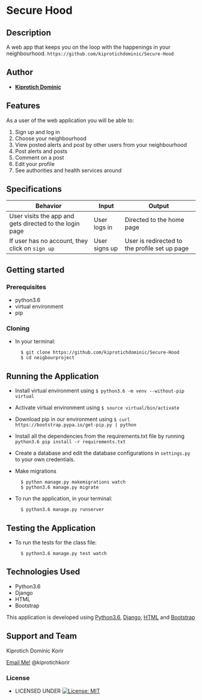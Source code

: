 # Secure Hood


## Description
A web app that keeps you on the loop with the happenings in your neighbourhood. `https://github.com/kiprotichdominic/Secure-Hood`


## Author


* [**Kiprotich Dominic**](https://github.com/kiprotichdominic)

## Features


As a user of the web application you will be able to:

1. Sign up and log in
2. Choose your neighbourhood
3. View  posted alerts and post by other users from your neighbourhood
4. Post alerts and posts
5. Comment on a post
6. Edit your profile
7. See authorities and health services around

## Specifications
| Behavior            | Input                         | Output                        | 
| ------------------- | ----------------------------- | ----------------------------- |
| User visits the app and gets directed to the login page  | User logs in | Directed to the home page | 
If user has no account, they click on `sign up` | User signs up | User is redirected to the profile set up page |


## Getting started
### Prerequisites
* python3.6
* virtual environment
* pip

### Cloning
* In your terminal:
        
        $ git clone https://github.com/kiprotichdominic/Secure-Hood
        $ cd neigbourproject

## Running the Application
* Install virtual environment using `$ python3.6 -m venv --without-pip virtual`
* Activate virtual environment using `$ source virtual/bin/activate`
* Download pip in our environment using `$ curl https://bootstrap.pypa.io/get-pip.py | python`
* Install all the dependencies from the requirements.txt file by running `python3.6 pip install -r requirements.txt`
* Create a database and edit the database configurations in `settings.py` to your own credentials.
* Make migrations

        $ python manage.py makemigrations watch
        $ python3.6 manage.py migrate 

* To run the application, in your terminal:

        $ python3.6 manage.py runserver
        
## Testing the Application
* To run the tests for the class file:

        $ python3.6 manage.py test watch
        
## Technologies Used
* Python3.6
* Django
* HTML
* Bootstrap

This application is developed using [Python3.6](https://www.python.org/doc/), [Django](https://www.djangoproject.com/), [HTML](https://getbootstrap.com/) and [Bootstrap](https://getbootstrap.com/)


## Support and Team
Kiprotich Dominic Korir


[Email Me!](kiprotichkorir36@gmail.com)  @kiprotichkorir


### License

* LICENSED UNDER  [![License: MIT](https://img.shields.io/badge/License-MIT-yellow.svg)](license/MIT)